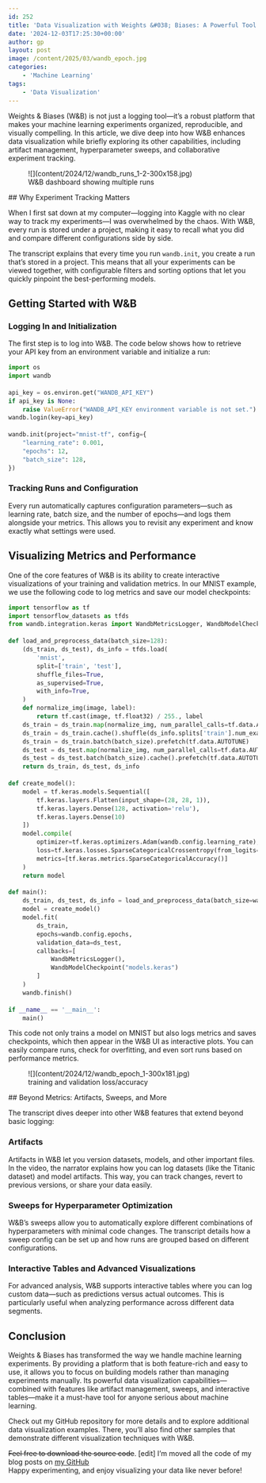 ```yaml
---
id: 252
title: 'Data Visualization with Weights &#038; Biases: A Powerful Tool for Tracking and Organizing ML Experiments'
date: '2024-12-03T17:25:30+00:00'
author: gp
layout: post
image: /content/2025/03/wandb_epoch.jpg
categories:
    - 'Machine Learning'
tags:
    - 'Data Visualization'
---
```


Weights &amp; Biases (W&amp;B) is not just a logging tool—it’s a robust platform that makes your machine learning experiments organized, reproducible, and visually compelling. In this article, we dive deep into how W&amp;B enhances data visualization while briefly exploring its other capabilities, including artifact management, hyperparameter sweeps, and collaborative experiment tracking.

<figure aria-describedby="caption-attachment-261" class="wp-caption aligncenter" id="attachment_261" style="width: 607px">![](content/2024/12/wandb_runs_1-2-300x158.jpg)<figcaption class="wp-caption-text" id="caption-attachment-261">W&amp;B dashboard showing multiple runs</figcaption></figure>## Why Experiment Tracking Matters

When I first sat down at my computer—logging into Kaggle with no clear way to track my experiments—I was overwhelmed by the chaos. With W&amp;B, every run is stored under a project, making it easy to recall what you did and compare different configurations side by side.

The transcript explains that every time you run `wandb.init`, you create a run that’s stored in a project. This means that all your experiments can be viewed together, with configurable filters and sorting options that let you quickly pinpoint the best-performing models.

## Getting Started with W&amp;B

### Logging In and Initialization

The first step is to log into W&amp;B. The code below shows how to retrieve your API key from an environment variable and initialize a run:

```python
import os
import wandb

api_key = os.environ.get("WANDB_API_KEY")
if api_key is None:
    raise ValueError("WANDB_API_KEY environment variable is not set.")
wandb.login(key=api_key)

wandb.init(project="mnist-tf", config={
    "learning_rate": 0.001,
    "epochs": 12,
    "batch_size": 128,
})
```

### Tracking Runs and Configuration

Every run automatically captures configuration parameters—such as learning rate, batch size, and the number of epochs—and logs them alongside your metrics. This allows you to revisit any experiment and know exactly what settings were used.

## Visualizing Metrics and Performance

One of the core features of W&amp;B is its ability to create interactive visualizations of your training and validation metrics. In our MNIST example, we use the following code to log metrics and save our model checkpoints:

```python
import tensorflow as tf
import tensorflow_datasets as tfds
from wandb.integration.keras import WandbMetricsLogger, WandbModelCheckpoint

def load_and_preprocess_data(batch_size=128):
    (ds_train, ds_test), ds_info = tfds.load(
        'mnist',
        split=['train', 'test'],
        shuffle_files=True,
        as_supervised=True,
        with_info=True,
    )
    def normalize_img(image, label):
        return tf.cast(image, tf.float32) / 255., label
    ds_train = ds_train.map(normalize_img, num_parallel_calls=tf.data.AUTOTUNE)
    ds_train = ds_train.cache().shuffle(ds_info.splits['train'].num_examples)
    ds_train = ds_train.batch(batch_size).prefetch(tf.data.AUTOTUNE)
    ds_test = ds_test.map(normalize_img, num_parallel_calls=tf.data.AUTOTUNE)
    ds_test = ds_test.batch(batch_size).cache().prefetch(tf.data.AUTOTUNE)
    return ds_train, ds_test, ds_info

def create_model():
    model = tf.keras.models.Sequential([
        tf.keras.layers.Flatten(input_shape=(28, 28, 1)),
        tf.keras.layers.Dense(128, activation='relu'),
        tf.keras.layers.Dense(10)
    ])
    model.compile(
        optimizer=tf.keras.optimizers.Adam(wandb.config.learning_rate),
        loss=tf.keras.losses.SparseCategoricalCrossentropy(from_logits=True),
        metrics=[tf.keras.metrics.SparseCategoricalAccuracy()]
    )
    return model

def main():
    ds_train, ds_test, ds_info = load_and_preprocess_data(batch_size=wandb.config.batch_size)
    model = create_model()
    model.fit(
        ds_train,
        epochs=wandb.config.epochs,
        validation_data=ds_test,
        callbacks=[
            WandbMetricsLogger(),
            WandbModelCheckpoint("models.keras")
        ]
    )
    wandb.finish()

if __name__ == '__main__':
    main()

```

This code not only trains a model on MNIST but also logs metrics and saves checkpoints, which then appear in the W&amp;B UI as interactive plots. You can easily compare runs, check for overfitting, and even sort runs based on performance metrics.

<figure aria-describedby="caption-attachment-263" class="wp-caption aligncenter" id="attachment_263" style="width: 549px">![](content/2024/12/wandb_epoch_1-300x181.jpg)<figcaption class="wp-caption-text" id="caption-attachment-263">training and validation loss/accuracy</figcaption></figure>## Beyond Metrics: Artifacts, Sweeps, and More

The transcript dives deeper into other W&amp;B features that extend beyond basic logging:

### Artifacts

Artifacts in W&amp;B let you version datasets, models, and other important files. In the video, the narrator explains how you can log datasets (like the Titanic dataset) and model artifacts. This way, you can track changes, revert to previous versions, or share your data easily.

### Sweeps for Hyperparameter Optimization

W&amp;B’s sweeps allow you to automatically explore different combinations of hyperparameters with minimal code changes. The transcript details how a sweep config can be set up and how runs are grouped based on different configurations.

### Interactive Tables and Advanced Visualizations

For advanced analysis, W&amp;B supports interactive tables where you can log custom data—such as predictions versus actual outcomes. This is particularly useful when analyzing performance across different data segments.

## Conclusion

Weights &amp; Biases has transformed the way we handle machine learning experiments. By providing a platform that is both feature-rich and easy to use, it allows you to focus on building models rather than managing experiments manually. Its powerful data visualization capabilities—combined with features like artifact management, sweeps, and interactive tables—make it a must-have tool for anyone serious about machine learning.

Check out my GitHub repository for more details and to explore additional data visualization examples. There, you’ll also find other samples that demonstrate different visualization techniques with W&amp;B.

<del>Feel free to download the source code</del>. \[edit\] I’m moved all the code of my blog posts on [my GitHub](https://github.com/gsantopaolo/dataviz)  
Happy experimenting, and enjoy visualizing your data like never before!
